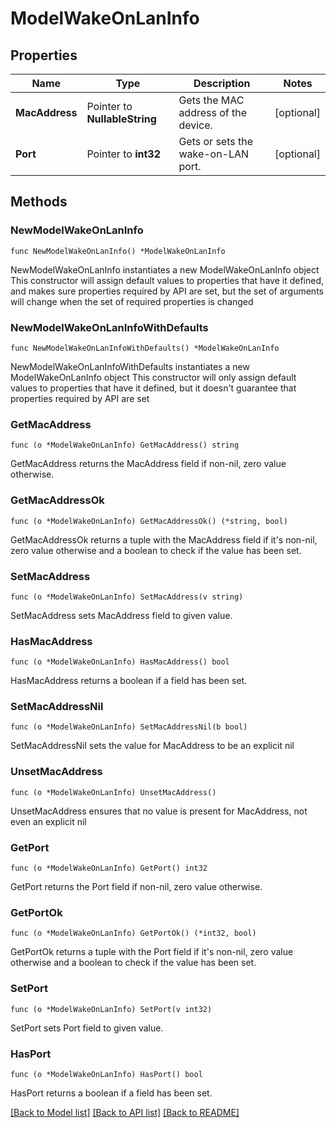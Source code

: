 # ModelWakeOnLanInfo

## Properties

Name | Type | Description | Notes
------------ | ------------- | ------------- | -------------
**MacAddress** | Pointer to **NullableString** | Gets the MAC address of the device. | [optional] 
**Port** | Pointer to **int32** | Gets or sets the wake-on-LAN port. | [optional] 

## Methods

### NewModelWakeOnLanInfo

`func NewModelWakeOnLanInfo() *ModelWakeOnLanInfo`

NewModelWakeOnLanInfo instantiates a new ModelWakeOnLanInfo object
This constructor will assign default values to properties that have it defined,
and makes sure properties required by API are set, but the set of arguments
will change when the set of required properties is changed

### NewModelWakeOnLanInfoWithDefaults

`func NewModelWakeOnLanInfoWithDefaults() *ModelWakeOnLanInfo`

NewModelWakeOnLanInfoWithDefaults instantiates a new ModelWakeOnLanInfo object
This constructor will only assign default values to properties that have it defined,
but it doesn't guarantee that properties required by API are set

### GetMacAddress

`func (o *ModelWakeOnLanInfo) GetMacAddress() string`

GetMacAddress returns the MacAddress field if non-nil, zero value otherwise.

### GetMacAddressOk

`func (o *ModelWakeOnLanInfo) GetMacAddressOk() (*string, bool)`

GetMacAddressOk returns a tuple with the MacAddress field if it's non-nil, zero value otherwise
and a boolean to check if the value has been set.

### SetMacAddress

`func (o *ModelWakeOnLanInfo) SetMacAddress(v string)`

SetMacAddress sets MacAddress field to given value.

### HasMacAddress

`func (o *ModelWakeOnLanInfo) HasMacAddress() bool`

HasMacAddress returns a boolean if a field has been set.

### SetMacAddressNil

`func (o *ModelWakeOnLanInfo) SetMacAddressNil(b bool)`

 SetMacAddressNil sets the value for MacAddress to be an explicit nil

### UnsetMacAddress
`func (o *ModelWakeOnLanInfo) UnsetMacAddress()`

UnsetMacAddress ensures that no value is present for MacAddress, not even an explicit nil
### GetPort

`func (o *ModelWakeOnLanInfo) GetPort() int32`

GetPort returns the Port field if non-nil, zero value otherwise.

### GetPortOk

`func (o *ModelWakeOnLanInfo) GetPortOk() (*int32, bool)`

GetPortOk returns a tuple with the Port field if it's non-nil, zero value otherwise
and a boolean to check if the value has been set.

### SetPort

`func (o *ModelWakeOnLanInfo) SetPort(v int32)`

SetPort sets Port field to given value.

### HasPort

`func (o *ModelWakeOnLanInfo) HasPort() bool`

HasPort returns a boolean if a field has been set.


[[Back to Model list]](../README.md#documentation-for-models) [[Back to API list]](../README.md#documentation-for-api-endpoints) [[Back to README]](../README.md)


